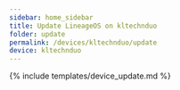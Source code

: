 ```yaml
---
sidebar: home_sidebar
title: Update LineageOS on kltechnduo
folder: update
permalink: /devices/kltechnduo/update
device: kltechnduo
---
```

{% include templates/device_update.md %}
